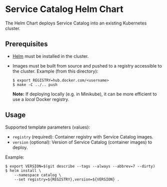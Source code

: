 # Service Catalog Helm Chart

The Helm Chart deploys Service Catalog into an existing Kubernetes cluster.

## Prerequisites

  - [Helm](https://github.com/kubernetes/helm) must be installed in the cluster.
  - Images must be built from source and pushed to a registry accessible to
    the cluster. Example (from this directory):

    ```
    $ export REGISTRY=hub.docker.com/<username>
    $ make -C ../.. push
    ```

    __Note:__ If deploying locally (e.g. in Minikube), it can be more efficient
    to use a _local_ Docker registry.

## Usage

Supported template parameters (values):

  - `registry`  (required): Container registry with Service Catalog images.
  - `version`   (optional): Version of Service Catalog (container images) to deploy.

Example:

```
$ export VERSION=$(git describe --tags --always --abbrev=7 --dirty)
$ helm install \
    --namespace catalog \
    --set registry=${REGISTRY},version=${VERSION} .
```
